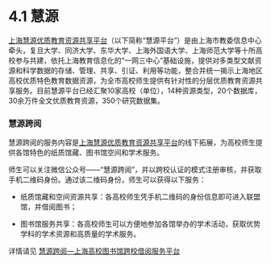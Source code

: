 # 4.1 慧源

[上海慧源优质教育资源共享平台](http://www.kxzy.sh.edu.cn)（以下简称“慧源平台”）是由上海市教委信息中心牵头，复旦大学、同济大学、东华大学、上海外国语大学、上海师范大学等十所高校参与共建，依托上海教育信息化的“一网三中心”基础设施，提供对多类型文献资源和科学数据的存储、管理、共享、引证、利用等功能，整合并统一揭示上海地区高校优质特色教育数据资源，为全市高校师生提供有针对性的分层优质教育资源共享服务。目前慧源平台已经汇聚10家高校（单位），14种资源类型，20个数据库，30余万件全文优质教育资源，350个研究数据集。


### 慧源跨阅
慧源跨阅的服务内容是[上海慧源优质教育资源共享平台](http://www.kxzy.sh.edu.cn)的线下拓展，为高校师生提供各馆特色的纸质馆藏、图书馆空间和学术服务。

师生可以关注微信公众号——“慧源跨阅”，并以跨校认证的模式注册审核，并获取手机二维码身份。通过该二维码身份，师生可以获得以下服务：
- 纸质馆藏和空间资源共享：各高校师生凭手机二维码的身份信息即可进入联盟馆，并借阅图书；

- 图书馆服务共享：各高校师生可以方便地参加各馆举办的学术活动，获取优势学科的学术资源和高质量的学术服务。

详情请见 [慧源跨阅—上海高校图书馆跨校借阅服务平台](http://www.library.fudan.edu.cn/2018/0829/c960a5088/page.htm)
